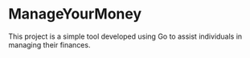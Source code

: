 # ManageYourMoney

This project is a simple tool developed using Go to assist individuals in managing their finances.

